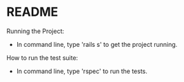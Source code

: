 # README

Running the Project: 
* In command line, type 'rails s' to get the project running. 

How to run the test suite:
* In command line, type 'rspec' to run the tests.
